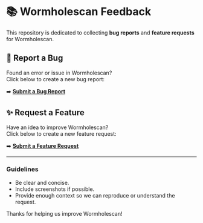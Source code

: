 # 📚 Wormholescan Feedback

This repository is dedicated to collecting **bug reports** and **feature requests** for Wormholescan.

## 🐞 Report a Bug

Found an error or issue in Wormholescan?  
Click below to create a new bug report:

➡️ **[Submit a Bug Report](https://github.com/XLabs/wormscan-feedback/issues/new?template=bug_report.yaml)**

## ✨ Request a Feature

Have an idea to improve Wormholescan?  
Click below to create a new feature request:

➡️ **[Submit a Feature Request](https://github.com/XLabs/wormscan-feedback/issues/new?template=feature_request.yaml)**

---

### Guidelines

- Be clear and concise.
- Include screenshots if possible.
- Provide enough context so we can reproduce or understand the request.

Thanks for helping us improve Wormholescan!
